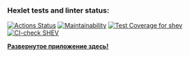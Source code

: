 ### Hexlet tests and linter status:
[![Actions Status](https://github.com/sheveleves/java-project-72/workflows/hexlet-check/badge.svg)](https://github.com/sheveleves/java-project-72/actions)
[![Maintainability](https://api.codeclimate.com/v1/badges/434f3d536c8b10cd7b87/maintainability)](https://codeclimate.com/github/sheveleves/java-project-72/maintainability)
[![Test Coverage for shev](https://api.codeclimate.com/v1/badges/9aa53481dcf75cd713b4/test_coverage)](https://codeclimate.com/github/sheveleves/shev/test_coverage)
[![CI-check SHEV](https://github.com/sheveleves/java-project-72/actions/workflows/Cl-check.yml/badge.svg)](https://github.com/sheveleves/java-project-72/actions/workflows/Cl-check.yml)
<p><a href="https://java-project-72-production-8c31.up.railway.app/"><u><b>Развернутое приложение здесь!</b></a></p>



